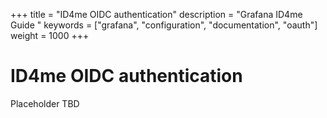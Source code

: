 +++
title = "ID4me OIDC authentication"
description = "Grafana ID4me Guide "
keywords = ["grafana", "configuration", "documentation", "oauth"]
weight = 1000
+++

# ID4me OIDC authentication

Placeholder TBD